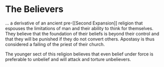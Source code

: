 # The Believers

... a derivative of an ancient pre-[[Second Expansion]] religion that espouses the limitations of man and their ability to think for themselves. They believe that the foundation of their beliefs is beyond their control and that they will be punished if they do not convert others. Apostasy is thus considered a failing of the priest of their church.

The younger sect of this religion believes that even belief under force is preferable to unbelief and will attack and torture unbelievers.